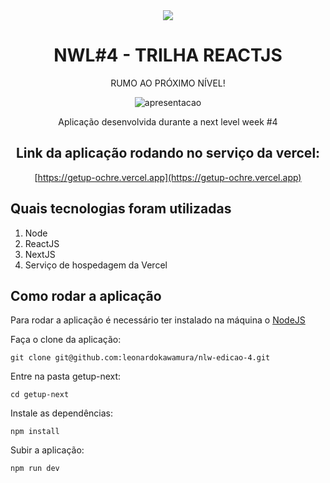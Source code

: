 <div align="center">
  
<img src="https://user-images.githubusercontent.com/5429870/108864765-461f4080-75d1-11eb-990b-a4f4ac7dc3c9.png"/>

# NWL#4 - TRILHA REACTJS
RUMO AO PRÓXIMO NÍVEL!

![apresentacao](https://user-images.githubusercontent.com/5429870/109425538-7565f100-79c7-11eb-8be9-8cf2bcfd7aa7.gif)

Aplicação desenvolvida durante a next level week #4

## **Link da aplicação rodando no serviço da vercel:** 

[https://getup-ochre.vercel.app](https://getup-ochre.vercel.app)

</div>

## Quais tecnologias foram utilizadas

1. Node
2. ReactJS
3. NextJS
4. Serviço de hospedagem da Vercel

## Como rodar a aplicação
Para rodar a aplicação é necessário ter instalado na máquina o [NodeJS](https://nodejs.org/)

Faça o clone da aplicação: 

`git clone git@github.com:leonardokawamura/nlw-edicao-4.git`

Entre na pasta getup-next:

`cd getup-next`

Instale as dependências: 

`npm install`

Subir a aplicação:

`npm run dev`